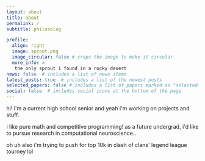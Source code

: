 ```yaml
---
layout: about
title: about
permalink: /
subtitle: philosolog

profile:
  align: right
  image: sprout.png
  image_circular: false # crops the image to make it circular
  more_info: >
   the only sprout i found in a rocky desert
news: false  # includes a list of news items
latest_posts: true  # includes a list of the newest posts
selected_papers: false # includes a list of papers marked as "selected={true}"
social: false  # includes social icons at the bottom of the page
---
```


hi! i'm a current high school senior and yeah i'm working on projects and stuff.

i like pure math and competitive programming! as a future undergrad, i'd like to pursue research in computational neuroscience..

oh uh also i'm trying to push for top 10k in clash of clans' legend league tourney lol